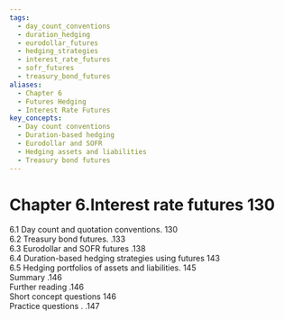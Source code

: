 ```yaml
---
tags:
  - day_count_conventions
  - duration_hedging
  - eurodollar_futures
  - hedging_strategies
  - interest_rate_futures
  - sofr_futures
  - treasury_bond_futures
aliases:
  - Chapter 6
  - Futures Hedging
  - Interest Rate Futures
key_concepts:
  - Day count conventions
  - Duration-based hedging
  - Eurodollar and SOFR
  - Hedging assets and liabilities
  - Treasury bond futures
---
```


# Chapter 6.Interest rate futures 130  

6.1 Day count and quotation conventions. 130   
6.2 Treasury bond futures. .133   
6.3 Eurodollar and SOFR futures .138   
6.4 Duration-based hedging strategies using futures 143   
6.5 Hedging portfolios of assets and liabilities. 145   
Summary .146   
Further reading .146   
Short concept questions 146   
Practice questions . .147  
